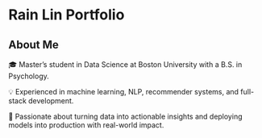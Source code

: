 # Rain Lin Portfolio

## About Me
🎓 Master’s student in Data Science at Boston University with a B.S. in Psychology.

💡 Experienced in machine learning, NLP, recommender systems, and full-stack development.

🚀 Passionate about turning data into actionable insights and deploying models into production with real-world impact.

